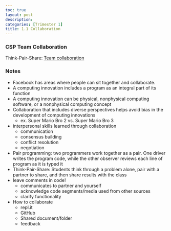 ```yaml
---
toc: true
layout: post
description: 
categories: [Trimester 1]
title: 1.1 Collaboration
---
```


### CSP Team Collaboration

Think-Pair-Share: [Team collaboration](https://docs.google.com/document/d/1uJS2uJJ9kvuplerYVA6hyNfojvkbD5ugRDo8edAISAw/edit)

### Notes

- Facebook has areas where people can sit together and collaborate.
- A computing innovation includes a program as an integral part of its function
- A computing innovation can be physical, nonphysical computing software, or a nonphysical computing concept
- Collaboration that includes diverse perspectives helps avoid bias in the development of computing innovations
    - ex. Super Mario Bro 2 vs. Super Mario Bro 3
- interpersonal skills learned through collaboration
    - communication
    - consensus building
    - conflict resolution
    - negotiation
- Pair programming: two programmers work together as a pair. One driver writes the program code, while the other observer reviews each line of program as it is typed it
- Think-Pair-Share: Students think through a problem alone, pair with a partner to share, and then share results with the class
- leave comments in code!
    - communicates to partner and yourself
    - acknowledge code segments/media used from other sources
    - clarify functionality
- How to collaborate
    - repl.it
    - GitHub
    - Shared document/folder
    - feedback
